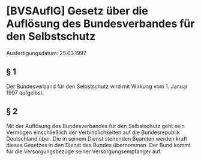 # [BVSAuflG] Gesetz über die Auflösung des Bundesverbandes für den Selbstschutz

Ausfertigungsdatum: 25.03.1997

 

## § 1

Der Bundesverband für den Selbstschutz wird mit Wirkung vom 1. Januar 1997 aufgelöst.


## § 2

Mit der Auflösung des Bundesverbandes für den Selbstschutz geht sein Vermögen einschließlich der Verbindlichkeiten auf die Bundesrepublik Deutschland über. Die in seinem Dienst stehenden Beamten werden kraft dieses Gesetzes in den Dienst des Bundes übernommen. Der Bund kommt für die Versorgungsbezüge seiner Versorgungsempfänger auf.

